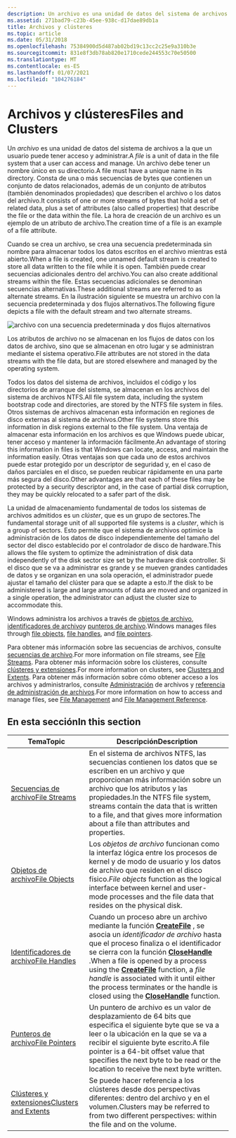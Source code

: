 ```yaml
---
description: Un archivo es una unidad de datos del sistema de archivos a la que un usuario puede tener acceso y administrar.
ms.assetid: 271bad79-c23b-45ee-938c-d17dae89db1a
title: Archivos y clústeres
ms.topic: article
ms.date: 05/31/2018
ms.openlocfilehash: 75384900d5d487ab02bd19c13cc2c25e9a310b3e
ms.sourcegitcommit: 831e8f3db78ab820e1710cede244553c70e50500
ms.translationtype: MT
ms.contentlocale: es-ES
ms.lasthandoff: 01/07/2021
ms.locfileid: "104276184"
---
```

# <a name="files-and-clusters"></a><span data-ttu-id="6ae5f-103">Archivos y clústeres</span><span class="sxs-lookup"><span data-stu-id="6ae5f-103">Files and Clusters</span></span>

<span data-ttu-id="6ae5f-104">Un *archivo* es una unidad de datos del sistema de archivos a la que un usuario puede tener acceso y administrar.</span><span class="sxs-lookup"><span data-stu-id="6ae5f-104">A *file* is a unit of data in the file system that a user can access and manage.</span></span> <span data-ttu-id="6ae5f-105">Un archivo debe tener un nombre único en su directorio.</span><span class="sxs-lookup"><span data-stu-id="6ae5f-105">A file must have a unique name in its directory.</span></span> <span data-ttu-id="6ae5f-106">Consta de una o más secuencias de bytes que contienen un conjunto de datos relacionados, además de un conjunto de atributos (también denominados propiedades) que describen el archivo o los datos del archivo.</span><span class="sxs-lookup"><span data-stu-id="6ae5f-106">It consists of one or more streams of bytes that hold a set of related data, plus a set of attributes (also called properties) that describe the file or the data within the file.</span></span> <span data-ttu-id="6ae5f-107">La hora de creación de un archivo es un ejemplo de un atributo de archivo.</span><span class="sxs-lookup"><span data-stu-id="6ae5f-107">The creation time of a file is an example of a file attribute.</span></span>

<span data-ttu-id="6ae5f-108">Cuando se crea un archivo, se crea una secuencia predeterminada sin nombre para almacenar todos los datos escritos en el archivo mientras está abierto.</span><span class="sxs-lookup"><span data-stu-id="6ae5f-108">When a file is created, one unnamed default stream is created to store all data written to the file while it is open.</span></span> <span data-ttu-id="6ae5f-109">También puede crear secuencias adicionales dentro del archivo.</span><span class="sxs-lookup"><span data-stu-id="6ae5f-109">You can also create additional streams within the file.</span></span> <span data-ttu-id="6ae5f-110">Estas secuencias adicionales se denominan secuencias alternativas.</span><span class="sxs-lookup"><span data-stu-id="6ae5f-110">These additional streams are referred to as alternate streams.</span></span> <span data-ttu-id="6ae5f-111">En la ilustración siguiente se muestra un archivo con la secuencia predeterminada y dos flujos alternativos.</span><span class="sxs-lookup"><span data-stu-id="6ae5f-111">The following figure depicts a file with the default stream and two alternate streams.</span></span>

![archivo con una secuencia predeterminada y dos flujos alternativos](images/fig1.png)

<span data-ttu-id="6ae5f-113">Los atributos de archivo no se almacenan en los flujos de datos con los datos de archivo, sino que se almacenan en otro lugar y se administran mediante el sistema operativo.</span><span class="sxs-lookup"><span data-stu-id="6ae5f-113">File attributes are not stored in the data streams with the file data, but are stored elsewhere and managed by the operating system.</span></span>

<span data-ttu-id="6ae5f-114">Todos los datos del sistema de archivos, incluidos el código y los directorios de arranque del sistema, se almacenan en los archivos del sistema de archivos NTFS.</span><span class="sxs-lookup"><span data-stu-id="6ae5f-114">All file system data, including the system bootstrap code and directories, are stored by the NTFS file system in files.</span></span> <span data-ttu-id="6ae5f-115">Otros sistemas de archivos almacenan esta información en regiones de disco externas al sistema de archivos.</span><span class="sxs-lookup"><span data-stu-id="6ae5f-115">Other file systems store this information in disk regions external to the file system.</span></span> <span data-ttu-id="6ae5f-116">Una ventaja de almacenar esta información en los archivos es que Windows puede ubicar, tener acceso y mantener la información fácilmente.</span><span class="sxs-lookup"><span data-stu-id="6ae5f-116">An advantage of storing this information in files is that Windows can locate, access, and maintain the information easily.</span></span> <span data-ttu-id="6ae5f-117">Otras ventajas son que cada uno de estos archivos puede estar protegido por un descriptor de seguridad y, en el caso de daños parciales en el disco, se pueden reubicar rápidamente en una parte más segura del disco.</span><span class="sxs-lookup"><span data-stu-id="6ae5f-117">Other advantages are that each of these files may be protected by a security descriptor and, in the case of partial disk corruption, they may be quickly relocated to a safer part of the disk.</span></span>

<span data-ttu-id="6ae5f-118">La unidad de almacenamiento fundamental de todos los sistemas de archivos admitidos es un *clúster*, que es un grupo de sectores.</span><span class="sxs-lookup"><span data-stu-id="6ae5f-118">The fundamental storage unit of all supported file systems is a *cluster*, which is a group of sectors.</span></span> <span data-ttu-id="6ae5f-119">Esto permite que el sistema de archivos optimice la administración de los datos de disco independientemente del tamaño del sector del disco establecido por el controlador de disco de hardware.</span><span class="sxs-lookup"><span data-stu-id="6ae5f-119">This allows the file system to optimize the administration of disk data independently of the disk sector size set by the hardware disk controller.</span></span> <span data-ttu-id="6ae5f-120">Si el disco que se va a administrar es grande y se mueven grandes cantidades de datos y se organizan en una sola operación, el administrador puede ajustar el tamaño del clúster para que se adapte a esto.</span><span class="sxs-lookup"><span data-stu-id="6ae5f-120">If the disk to be administered is large and large amounts of data are moved and organized in a single operation, the administrator can adjust the cluster size to accommodate this.</span></span>

<span data-ttu-id="6ae5f-121">Windows administra los archivos a través de [objetos de archivo](file-objects.md), [identificadores de archivo](file-handles.md)y [punteros de archivo](file-pointers.md).</span><span class="sxs-lookup"><span data-stu-id="6ae5f-121">Windows manages files through [file objects](file-objects.md), [file handles](file-handles.md), and [file pointers](file-pointers.md).</span></span>

<span data-ttu-id="6ae5f-122">Para obtener más información sobre las secuencias de archivos, consulte [secuencias de archivo](file-streams.md).</span><span class="sxs-lookup"><span data-stu-id="6ae5f-122">For more information on file streams, see [File Streams](file-streams.md).</span></span> <span data-ttu-id="6ae5f-123">Para obtener más información sobre los clústeres, consulte [clústeres y extensiones](clusters-and-extents.md).</span><span class="sxs-lookup"><span data-stu-id="6ae5f-123">For more information on clusters, see [Clusters and Extents](clusters-and-extents.md).</span></span> <span data-ttu-id="6ae5f-124">Para obtener más información sobre cómo obtener acceso a los archivos y administrarlos, consulte [Administración](file-management.md) de archivos y [referencia de administración de archivos](file-management-reference.md).</span><span class="sxs-lookup"><span data-stu-id="6ae5f-124">For more information on how to access and manage files, see [File Management](file-management.md) and [File Management Reference](file-management-reference.md).</span></span>

## <a name="in-this-section"></a><span data-ttu-id="6ae5f-125">En esta sección</span><span class="sxs-lookup"><span data-stu-id="6ae5f-125">In this section</span></span>



| <span data-ttu-id="6ae5f-126">Tema</span><span class="sxs-lookup"><span data-stu-id="6ae5f-126">Topic</span></span>                                                       | <span data-ttu-id="6ae5f-127">Descripción</span><span class="sxs-lookup"><span data-stu-id="6ae5f-127">Description</span></span>                                                                                                                                                                                                                                                  |
|-------------------------------------------------------------|--------------------------------------------------------------------------------------------------------------------------------------------------------------------------------------------------------------------------------------------------------------|
| [<span data-ttu-id="6ae5f-128">Secuencias de archivo</span><span class="sxs-lookup"><span data-stu-id="6ae5f-128">File Streams</span></span>](file-streams.md)<br/>                 | <span data-ttu-id="6ae5f-129">En el sistema de archivos NTFS, las secuencias contienen los datos que se escriben en un archivo y que proporcionan más información sobre un archivo que los atributos y las propiedades.</span><span class="sxs-lookup"><span data-stu-id="6ae5f-129">In the NTFS file system, streams contain the data that is written to a file, and that gives more information about a file than attributes and properties.</span></span><br/>                                                                                         |
| [<span data-ttu-id="6ae5f-130">Objetos de archivo</span><span class="sxs-lookup"><span data-stu-id="6ae5f-130">File Objects</span></span>](file-objects.md)<br/>                 | <span data-ttu-id="6ae5f-131">Los *objetos de archivo* funcionan como la interfaz lógica entre los procesos de kernel y de modo de usuario y los datos de archivo que residen en el disco físico.</span><span class="sxs-lookup"><span data-stu-id="6ae5f-131">*File objects* function as the logical interface between kernel and user-mode processes and the file data that resides on the physical disk.</span></span><br/>                                                                                                      |
| [<span data-ttu-id="6ae5f-132">Identificadores de archivo</span><span class="sxs-lookup"><span data-stu-id="6ae5f-132">File Handles</span></span>](file-handles.md)<br/>                 | <span data-ttu-id="6ae5f-133">Cuando un proceso abre un archivo mediante la función [**CreateFile**](/windows/desktop/api/FileAPI/nf-fileapi-createfilea) , se asocia un *identificador de archivo* hasta que el proceso finaliza o el identificador se cierra con la función [**CloseHandle**](/windows/desktop/api/handleapi/nf-handleapi-closehandle) .</span><span class="sxs-lookup"><span data-stu-id="6ae5f-133">When a file is opened by a process using the [**CreateFile**](/windows/desktop/api/FileAPI/nf-fileapi-createfilea) function, a *file handle* is associated with it until either the process terminates or the handle is closed using the [**CloseHandle**](/windows/desktop/api/handleapi/nf-handleapi-closehandle) function.</span></span><br/> |
| [<span data-ttu-id="6ae5f-134">Punteros de archivo</span><span class="sxs-lookup"><span data-stu-id="6ae5f-134">File Pointers</span></span>](file-pointers.md)<br/>               | <span data-ttu-id="6ae5f-135">Un puntero de archivo es un valor de desplazamiento de 64 bits que especifica el siguiente byte que se va a leer o la ubicación en la que se va a recibir el siguiente byte escrito.</span><span class="sxs-lookup"><span data-stu-id="6ae5f-135">A file pointer is a 64-bit offset value that specifies the next byte to be read or the location to receive the next byte written.</span></span><br/>                                                                                                                 |
| [<span data-ttu-id="6ae5f-136">Clústeres y extensiones</span><span class="sxs-lookup"><span data-stu-id="6ae5f-136">Clusters and Extents</span></span>](clusters-and-extents.md)<br/> | <span data-ttu-id="6ae5f-137">Se puede hacer referencia a los clústeres desde dos perspectivas diferentes: dentro del archivo y en el volumen.</span><span class="sxs-lookup"><span data-stu-id="6ae5f-137">Clusters may be referred to from two different perspectives: within the file and on the volume.</span></span><br/>                                                                                                                                                   |



 

 

